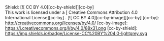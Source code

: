 Shield:  [![ CC BY 4.0][cc-by-shield]][cc-by]  
This work is licensed under a [ Creative Commons Attribution 4.0 International License][cc-by] . 
[![ CC BY 4.0][cc-by-image]][cc-by] 
[cc-by]:  http://creativecommons.org/licenses/by/4.0/ 
[cc-by-image]:  https://i.creativecommons.org/l/by/4.0/88x31.png 
[cc-by-shield]:  https://img.shields.io/badge/License-CC%20BY%204.0-lightgrey.svg
